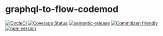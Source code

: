 # graphql-to-flow-codemod

[![CircleCI](https://circleci.com/gh/jedwards1211/graphql-to-flow-codemod.svg?style=svg)](https://circleci.com/gh/jedwards1211/graphql-to-flow-codemod)
[![Coverage Status](https://codecov.io/gh/jedwards1211/graphql-to-flow-codemod/branch/master/graph/badge.svg)](https://codecov.io/gh/jedwards1211/graphql-to-flow-codemod)
[![semantic-release](https://img.shields.io/badge/%20%20%F0%9F%93%A6%F0%9F%9A%80-semantic--release-e10079.svg)](https://github.com/semantic-release/semantic-release)
[![Commitizen friendly](https://img.shields.io/badge/commitizen-friendly-brightgreen.svg)](http://commitizen.github.io/cz-cli/)
[![npm version](https://badge.fury.io/js/graphql-to-flow-codemod.svg)](https://badge.fury.io/js/graphql-to-flow-codemod)
